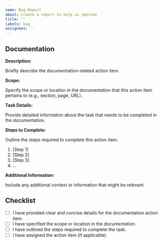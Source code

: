 ```yaml
---
name: Bug Report
about: Create a report to help us improve
title: ''
labels: bug
assignees: ''
---
```


## Documentation

**Description:**

Briefly describe the documentation-related action item.

**Scope:**

Specify the scope or location in the documentation that this action item pertains to (e.g., section, page, URL).

**Task Details:**

Provide detailed information about the task that needs to be completed in the documentation.

**Steps to Complete:**

Outline the steps required to complete this action item.

1. [Step 1]
2. [Step 2]
3. [Step 3]
4. ...

**Additional Information:**

Include any additional context or information that might be relevant.

## Checklist

- [ ] I have provided clear and concise details for the documentation action item.
- [ ] I have specified the scope or location in the documentation.
- [ ] I have outlined the steps required to complete the task.
- [ ] I have assigned the action item (if applicable).
